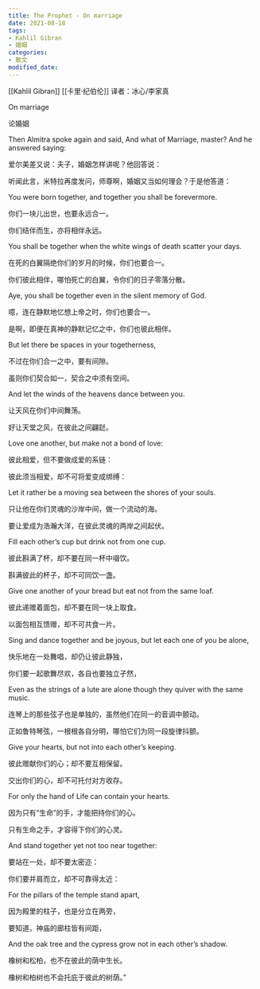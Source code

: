 ```yaml
---
title: The Prophet - On marriage
date: 2021-08-18
tags: 
- Kahlil Gibran
- 婚姻
categories:
- 散文
modified_date: 
---
```


[[Kahlil Gibran]] [[卡里·纪伯伦]]
译者：冰心/李家真

On marriage

论婚姻

Then Almitra spoke again and said, And what of Marriage, master? And he answered saying:

爱尔美差又说：夫子，婚姻怎样讲呢？他回答说：

听闻此言，米特拉再度发问，师尊啊，婚姻又当如何理会？于是他答道：



You were born together, and together you shall be forevermore.

你们一块儿出世，也要永远合一。

你们结伴而生，亦将相伴永远。



You shall be together when the white wings of death scatter your days.

在死的白翼隔绝你们的岁月的时候，你们也要合一。

你们彼此相伴，哪怕死亡的白翼，令你们的日子零落分散。



Aye, you shall be together even in the silent memory of God.

噫，连在静默地忆想上帝之时，你们也要合一。

是啊，即便在真神的静默记忆之中，你们也彼此相伴。



But let there be spaces in your togetherness,

不过在你们合一之中，要有间隙。

虽则你们契合如一，契合之中须有空间。



And let the winds of the heavens dance between you.

让天风在你们中间舞荡。

好让天堂之风，在彼此之间翩跹。



Love one another, but make not a bond of love:

彼此相爱，但不要做成爱的系链：

彼此须当相爱，却不可将爱变成绑缚：



Let it rather be a moving sea between the shores of your souls.

只让他在你们灵魂的沙岸中间，做一个流动的海。

要让爱成为浩瀚大洋，在彼此灵魂的两岸之间起伏。



Fill each other’s cup but drink not from one cup.

彼此斟满了杯，却不要在同一杯中啜饮。

斟满彼此的杯子，却不可同饮一盏。



Give one another of your bread but eat not from the same loaf.

彼此递赠着面包，却不要在同一块上取食。

以面包相互馈赠，却不可共食一片。



Sing and dance together and be joyous, but let each one of you be alone,

快乐地在一处舞唱，却仍让彼此静独，

你们要一起歌舞尽欢，各自也要独立孑然，



Even as the strings of a lute are alone though they quiver with the same music.

连琴上的那些弦子也是单独的，虽然他们在同一的音调中颤动。

正如鲁特琴弦，一根根各自分明，哪怕它们为同一段旋律抖颤。



Give your hearts, but not into each other’s keeping.

彼此赠献你们的心；却不要互相保留。

交出你们的心，却不可托付对方收存。



For only the hand of Life can contain your hearts.

因为只有“生命”的手，才能把持你们的心。

只有生命之手，才容得下你们的心灵。



And stand together yet not too near together:

要站在一处，却不要太密迩：

你们要并肩而立，却不可靠得太近：



For the pillars of the temple stand apart,

因为殿里的柱子，也是分立在两旁，

要知道，神庙的廊柱皆有间距，



And the oak tree and the cypress grow not in each other’s shadow.

橡树和松柏，也不在彼此的荫中生长。

橡树和柏树也不会托庇于彼此的树荫。”
